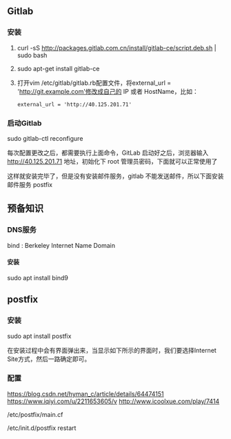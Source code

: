## Gitlab
### 安装
1. curl -sS http://packages.gitlab.com.cn/install/gitlab-ce/script.deb.sh | sudo bash
1. sudo apt-get install gitlab-ce

1. 打开vim /etc/gitlab/gitlab.rb配置文件，将external_url = 'http://git.example.com'修改成自己的 IP 或者 HostName，比如：

    ```
    external_url = 'http://40.125.201.71'
    ```

### 启动Gitlab
sudo gitlab-ctl reconfigure

每次配置更改之后，都需要执行上面命令，GitLab 启动好之后，浏览器输入 http://40.125.201.71 地址，初始化下 root 管理员密码，下面就可以正常使用了

这样就安装完毕了，但是没有安装邮件服务，gitlab 不能发送邮件，所以下面安装邮件服务 postfix


## 预备知识
### DNS服务
bind : Berkeley Internet Name Domain





#### 安装
sudo apt install bind9


## postfix
### 安装
sudo apt install postfix

在安装过程中会有界面弹出来，当显示如下所示的界面时，我们要选择Internet Site方式，然后一路确定即可。

### 配置
https://blog.csdn.net/hyman_c/article/details/64474151
https://www.iqiyi.com/u/2211653605/v
http://www.icoolxue.com/play/7414


/etc/postfix/main.cf



/etc/init.d/postfix restart
















